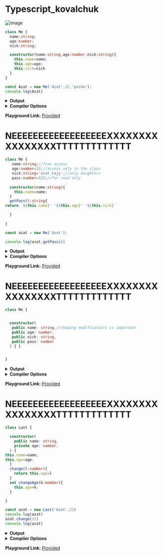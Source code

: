 # Typescript_kovalchuk
![image](https://user-images.githubusercontent.com/122405130/217327507-97b654a1-9eff-48e7-a7b1-24e99c8373f9.png)


```ts
class Me {
  name:string;
  age:number;
  nick:string;

  constructor(name:string,age:number,nick:string){
    this.name=name;
    this.age=age;
    this.nick=nick
  }
}

const Azat = new Me('Azat',22,'pezda');
console.log(Azat)
```



<details><summary><b>Output</b></summary>

```ts
"use strict";
class Me {
    constructor(name, age, nick) {
        this.name = name;
        this.age = age;
        this.nick = nick;
    }
}
const Azat = new Me('Azat', 22, 'agent_47');
console.log(Azat);

```


</details>


<details><summary><b>Compiler Options</b></summary>

```json
{
  "compilerOptions": {
    "strict": true,
    "noImplicitAny": true,
    "strictNullChecks": true,
    "strictFunctionTypes": true,
    "strictPropertyInitialization": true,
    "strictBindCallApply": true,
    "noImplicitThis": true,
    "noImplicitReturns": true,
    "alwaysStrict": true,
    "esModuleInterop": true,
    "declaration": true,
    "experimentalDecorators": true,
    "emitDecoratorMetadata": true,
    "target": "ES2017",
    "jsx": "react",
    "module": "ESNext",
    "moduleResolution": "node"
  }
}
```


</details>

**Playground Link:** [Provided](https://www.typescriptlang.org/play?#code/MYGwhgzhAECyCm0DeAoa0B2YC28BcEALgE4CWGA5gNxrRgX4YCu2ARvMTehqcANYES5ailrAA9hiLEmwQuOIAKLLkFlKAGnqMW7Yhp781wgJSp06QgAtSEAHQr4AXkdcL123e1PtbyzftDPhdePloAXxRIlAkpQmgAQQAvMHinTHgAdzh4RQByZNS8jQAmEo08gAd4JIATMDyTGliIcRB4OxBxCkVCwhMgA)
      
# NEEEEEEEEEEEEEEEEEEXXXXXXXXXXXXXXXXTTTTTTTTTTTTT

```ts
class Me {
   name:string;//free access
   age:number=22;//access only in the class
   nick:string='azat_hajy';//only daughters
   pass:number=123;//for read only
  
  constructor(name:string){
    this.name=name;
  }
  getPass():string{
return `${this.name}' '${this.age}' '${this.nick}`

  }
  
}

const azat = new Me('Azat');

console.log(azat.getPass())

```



<details><summary><b>Output</b></summary>

```ts
"use strict";
class Me {
    constructor(name) {
        this.age = 22; //access only in the class
        this.nick = 'azat_hajy'; //only daughters
        this.pass = 123; //for read only
        this.name = name;
    }
    getPass() {
        return `${this.name}' '${this.age}' '${this.nick}`;
    }
}
const azat = new Me('Azat');
console.log(azat.getPass());

```


</details>


<details><summary><b>Compiler Options</b></summary>

```json
{
  "compilerOptions": {
    "strict": true,
    "noImplicitAny": true,
    "strictNullChecks": true,
    "strictFunctionTypes": true,
    "strictPropertyInitialization": true,
    "strictBindCallApply": true,
    "noImplicitThis": true,
    "noImplicitReturns": true,
    "alwaysStrict": true,
    "esModuleInterop": true,
    "declaration": true,
    "experimentalDecorators": true,
    "emitDecoratorMetadata": true,
    "target": "ES2017",
    "jsx": "react",
    "module": "ESNext",
    "moduleResolution": "node"
  }
}
```


</details>

**Playground Link:** [Provided](https://www.typescriptlang.org/play?#code/MYGwhgzhAECyCm0DeAoa6B2YC28BcEALgE4CWGA5gNwD0NAZsfImMMPFGumBfhgK7YARvGIBeAEwTaNVuyjQA9hhABPaOWiEAFolCQIXaBlLAA1gRLkKYgORgAXmEIB9bWABWq2zOVroACZg-BTahKKG6NAADgZ4AsKiYgCMEgDMMvSKxNBMYAFKKqpcXMDKRMT8wITZABRYuJZklACUqFFa2qQQAHQN8GL9VFwAvly8hAAKBrUtTdaoTIT8xBjQAAYAJEg63X048CO20Lbbu708h8enO129JuYj6yijJWMoZRhE0I7O0GLGeAAdzg8FqtgAgk5CLYWsMPuVFCB4D0QIoKLVfoQehNplBZi0UEA)
      
# NEEEEEEEEEEEEEEEEEEXXXXXXXXXXXXXXXXTTTTTTTTTTTTT

```ts
class Me {


  constructor(
   public name: string,//showing modificatiors is important
   public age: number,
   public nick: string,
   public pass: number
  ) { }


} 

```



<details><summary><b>Output</b></summary>

```ts
"use strict";
class Me {
    constructor(name, //showing modificatiors is important
    age, nick, pass) {
        this.name = name;
        this.age = age;
        this.nick = nick;
        this.pass = pass;
    }
}

```


</details>


<details><summary><b>Compiler Options</b></summary>

```json
{
  "compilerOptions": {
    "strict": true,
    "noImplicitAny": true,
    "strictNullChecks": true,
    "strictFunctionTypes": true,
    "strictPropertyInitialization": true,
    "strictBindCallApply": true,
    "noImplicitThis": true,
    "noImplicitReturns": true,
    "alwaysStrict": true,
    "esModuleInterop": true,
    "declaration": true,
    "experimentalDecorators": true,
    "emitDecoratorMetadata": true,
    "target": "ES2017",
    "jsx": "react",
    "module": "ESNext",
    "moduleResolution": "node"
  }
}
```


</details>

**Playground Link:** [Provided](https://www.typescriptlang.org/play?#code/MYGwhgzhAECyCm0DeAoN1rAPYDsIBcAnAV2Hy0IAoUNoAHYgIxAEthocwBbeALmgKEWOAOYAaAPQSIACywB3YSOhcsAExYAzNmHwsKMFoa50K+MDnw0MDZm2hgRfDsS6N4hMdfpNW7HGwA1vyCSl60tn70kBD8OK7uhNYAlMjQAL5oKOnQKEA)
      

# NEEEEEEEEEEEEEEEEEEXXXXXXXXXXXXXXXXTTTTTTTTTTTTT

```ts
class Last {

  constructor(
    public name: string,
    private age: number,
  ) {
this.name=name;
this.age=age;
  }
  change(l:number){
    return this.age=l
  }
  set changeAge(k:number){
    this.age=k;
  }

}

const azat = new Last('Azat',22)
console.log(azat)
azat.change(12)
console.log(azat)
```



<details><summary><b>Output</b></summary>

```ts
"use strict";
class Last {
    constructor(name, age) {
        this.name = name;
        this.age = age;
        this.name = name;
        this.age = age;
    }
    change(l) {
        return this.age = l;
    }
    set changeAge(k) {
        this.age = k;
    }
}
const azat = new Last('Azat', 22);
console.log(azat);
azat.change(12);
console.log(azat);

```


</details>


<details><summary><b>Compiler Options</b></summary>

```json
{
  "compilerOptions": {
    "strict": true,
    "noImplicitAny": true,
    "strictNullChecks": true,
    "strictFunctionTypes": true,
    "strictPropertyInitialization": true,
    "strictBindCallApply": true,
    "noImplicitThis": true,
    "noImplicitReturns": true,
    "alwaysStrict": true,
    "esModuleInterop": true,
    "declaration": true,
    "experimentalDecorators": true,
    "emitDecoratorMetadata": true,
    "target": "ES2017",
    "jsx": "react",
    "module": "ESNext",
    "moduleResolution": "node"
  }
}
```


</details>

**Playground Link:** [Provided](https://www.typescriptlang.org/play?#code/MYGwhgzhAEAykBdoG8BQrrWAewHYQQCcBXYBbQgCg02gAdiAjEAS2GlzAFsBTALmgFCLXAHMANDUx1hANzAIe0MKP4diXRj0KTMAShSoEACxYQAdJ14BeKzwDcR0xZU9rrx5gC+NYMbBiPJQgfLgaWoR6aLTQhDwIxIS40CZm5q7WIDQ+mBDxWP6BAIKqlADWoeHaUVIpzumq1mWe0D6obTj4SGAAXgrQ1hw8AO5wiJQA5EV9CBPiAEzzeqidENggPOYg2KKUvQrL+wjmfgGlAIxLK3hrG1s7ezN6QA)
      
